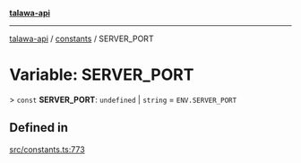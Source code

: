 [**talawa-api**](../../README.md)

***

[talawa-api](../../modules.md) / [constants](../README.md) / SERVER\_PORT

# Variable: SERVER\_PORT

\> `const` **SERVER\_PORT**: `undefined` \| `string` = `ENV.SERVER_PORT`

## Defined in

[src/constants.ts:773](https://github.com/PalisadoesFoundation/talawa-api/blob/3a5276aff43f5de4f7fab3ec9683a420dcdc7a06/src/constants.ts#L773)
